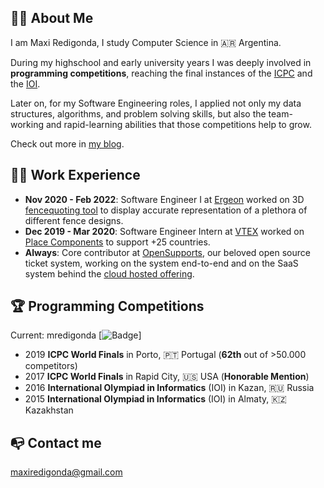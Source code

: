 ## 👋🏽 About Me

I am Maxi Redigonda, I study Computer Science in 🇦🇷 Argentina.

During my highschool and early university years I was deeply involved in **programming competitions**, reaching the final instances of the [ICPC](https://icpc.global/) and the [IOI](https://ioinformatics.org/).

Later on, for my Software Engineering roles, I applied not only my data structures, algorithms, and problem solving skills, but also the team-working and rapid-learning abilities that those competitions help to grow.

Check out more in [my blog](https://mredigonda.github.io/).

## 👷🏽 Work Experience

- **Nov 2020 - Feb 2022**: Software Engineer I at [Ergeon](https://www.ergeon.com/) worked on 3D [fencequoting tool](https://fencequoting.com/) to display accurate representation of a plethora of different fence designs.
- **Dec 2019 - Mar 2020**: Software Engineer Intern at [VTEX](https://vtex.com/us-en/) worked on [Place Components](https://github.com/vtex-apps/place-components) to support +25 countries.
- **Always**: Core contributor at [OpenSupports](https://www.opensupports.com/), our beloved open source ticket system, working on the system end-to-end and on the SaaS system behind the [cloud hosted offering](opensupports.com/pricing).

## 🏆 Programming Competitions

Current: mredigonda [![Badge](https://cp-logo.vercel.app/codeforces/mredigonda)]
- 2019 **ICPC World Finals** in Porto, 🇵🇹 Portugal (**62th** out of >50.000 competitors)
- 2017 **ICPC World Finals** in Rapid City, 🇺🇸 USA (**Honorable Mention**)
- 2016 **International Olympiad in Informatics** (IOI) in Kazan, 🇷🇺 Russia
- 2015 **International Olympiad in Informatics** (IOI) in Almaty, 🇰🇿 Kazakhstan

## 📭 Contact me

maxiredigonda@gmail.com
